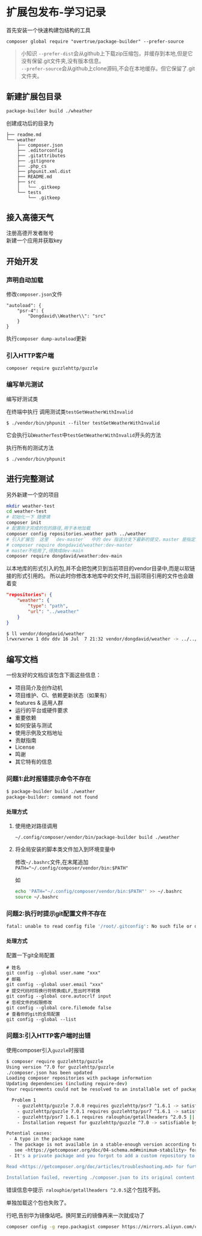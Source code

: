 # 扩展包发布-学习记录  


首先安装一个快速构建包结构的工具

```
composer global require "overtrue/package-builder" --prefer-source
```

>小知识 `--prefer-dist`会从github上下载zip压缩包，并缓存到本地,但是它没有保留.git文件夹,没有版本信息。  
`--prefer-source`会从github上clone源码,不会在本地缓存。但它保留了.git文件夹。

## 新建扩展包目录  


```sh
package-builder build ./wheather
```

创建成功后的目录为  

```
├── readme.md
└── weather
    ├── composer.json
    ├── .editorconfig
    ├── .gitattributes
    ├── .gitignore
    ├── .php_cs
    ├── phpunit.xml.dist
    ├── README.md
    ├── src
    │   └── .gitkeep
    └── tests
        └── .gitkeep
```

## 接入高德天气  

注册高德开发者账号  
新建一个应用并获取key  



## 开始开发  

### 声明自动加载   

修改`composer.json`文件

```
"autoload": {
    "psr-4": {
        "Dongdavid\\Weather\\": "src"
    }
}
```

执行`composer dump-autoload`更新

### 引入HTTP客户端  

`composer require guzzlehttp/guzzle`


### 编写单元测试  


编写好测试类  

在终端中执行 调用测试类`testGetWeatherWithInvalid`
```
$ ./vendor/bin/phpunit --filter testGetWeatherWithInvalid
```
它会执行以`WeatherTest`中`testGetWeatherWithInvalid`开头的方法


执行所有的测试方法
```
$ ./vendor/bin/phpunit
```

## 进行完整测试  

另外新建一个空的项目  

```sh
mkdir weather-test
cd weather-test
# 初始化一下 随便填
composer init
# 配置刚才完成的包的路径,用于本地加载
composer config repositories.weather path ../weather
# 引入扩展包  这里  `dev-master`  中的 dev 指该分支下最新的提交，master 是指定的包中的分支名
# composer require dongdavid/weather:dev-master
# master不给用了,得换成dev-main
composer require dongdavid/weather:dev-main
```

以本地库的形式引入的包,并不会把包拷贝到当前项目的vendor目录中,而是以软链接的形式引用的。
所以此时你修改本地库中的文件时,当前项目引用的文件也会跟着变  

```json
"repositories": {
	"weather": {
	    "type": "path",
	    "url": "../weather"
	}
}
```
```sh
$ ll vendor/dongdavid/weather
lrwxrwxrwx 1 ddv ddv 16 Jul  7 21:32 vendor/dongdavid/weather -> ../../../weather/
```

## 编写文档  

一份友好的文档应该包含下面这些信息：  

* 项目简介及创作动机
* 项目维护、CI、依赖更新状态（如果有）
* features & 适用人群
* 运行的平台或硬件要求
* 重要依赖
* 如何安装与测试
* 使用示例及文档地址
* 贡献指南
* License
* 鸣谢
* 其它特有的信息

### 问题1:此时报错提示命令不存在

```sh
$ package-builder build ./weather
package-builder: command not found
```

#### 处理方式

1. 使用绝对路径调用  
	
	`~/.config/composer/vendor/bin/package-builder build ./weather`

2. 将全局安装的脚本类文件加入到环境变量中

	修改`~/.bashrc`文件,在末尾追加
	`PATH="~/.config/composer/vendor/bin:$PATH"`

	如
	```sh
	echo 'PATH="~/.config/composer/vendor/bin:$PATH"' >> ~/.bashrc
	source ~/.bashrc
	```

### 问题2:执行时提示git配置文件不存在  

```sh
fatal: unable to read config file '/root/.gitconfig': No such file or directory
```
#### 处理方式

配置一下git全局配置
```
# 姓名
git config --global user.name "xxx"
# 邮箱
git config --global user.email "xxx"
# 提交代码时将换行符转换成LF,签出时不转换
git config --global core.autocrlf input 
# 忽视文件的权限修改
git config --global core.filemode false
# 查看你的git的全局配置
git config --global --list
```

### 问题3:引入HTTP客户端时出错  

使用composer引入`guzzle`时报错

```sh
$ composer require guzzlehttp/guzzle
Using version ^7.0 for guzzlehttp/guzzle
./composer.json has been updated
Loading composer repositories with package information
Updating dependencies (including require-dev)
Your requirements could not be resolved to an installable set of packages.

  Problem 1
    - guzzlehttp/guzzle 7.0.0 requires guzzlehttp/psr7 ^1.6.1 -> satisfiable by guzzlehttp/psr7[1.6.1].
    - guzzlehttp/guzzle 7.0.1 requires guzzlehttp/psr7 ^1.6.1 -> satisfiable by guzzlehttp/psr7[1.6.1].
    - guzzlehttp/psr7 1.6.1 requires ralouphie/getallheaders ^2.0.5 || ^3.0.0 -> no matching package found.
    - Installation request for guzzlehttp/guzzle ^7.0 -> satisfiable by guzzlehttp/guzzle[7.0.0, 7.0.1].

Potential causes:
 - A typo in the package name
 - The package is not available in a stable-enough version according to your minimum-stability setting
   see <https://getcomposer.org/doc/04-schema.md#minimum-stability> for more details.
 - It's a private package and you forgot to add a custom repository to find it

Read <https://getcomposer.org/doc/articles/troubleshooting.md> for further common problems.

Installation failed, reverting ./composer.json to its original content.
```

错误信息中提示` ralouphie/getallheaders ^2.0.5`这个包找不到。  

单独加载这个包也失败了。  

行吧,告别华为镜像站吧。换阿里云的镜像再来一次就成功了
```sh
composer config -g repo.packagist composer https://mirrors.aliyun.com/composer/
```
